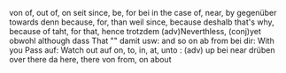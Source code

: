 von of, out of, on
seit since, be, for
bei in the case of, near, by
gegenüber towards
denn because, for, than
weil since, because
deshalb that's why, because of taht, for that, hence
trotzdem (adv)Neverthless, (conj)yet
obwohl although
dass That ""
damit usw: and so on
ab from
bei dir: With you
Pass auf: Watch out
auf on, to, in, at, unto : (adv) up
bei near
drüben over there
da here, there
von from, on about 
